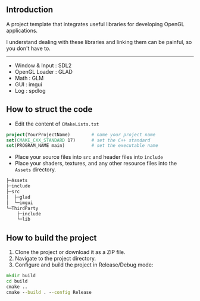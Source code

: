## Introduction
A project template that integrates useful libraries for developing OpenGL applications.

I understand dealing with these libraries and linking them can be painful, so you don't have to.

---
- Window & Input : SDL2
- OpenGL Loader : GLAD
- Math : GLM
- GUI : imgui
- Log : spdlog


## How to struct the code
- Edit the content of `CMakeLists.txt`
```cmake
project(YourProjectName)        # name your project name
set(CMAKE_CXX_STANDARD 17)      # set the C++ standard
set(PROGRAM_NAME main)          # set the executable name
```
- Place your source files into `src` and header files into `include`
- Place your shaders, textures, and any other resource files into the `Assets` directory.

```bat
├─Assets
├─include
├─src
│  ├─glad
│  └─imgui
└─ThirdParty
    ├─include
    └─lib
```

## How to build the project

1. Clone the project or download it as a ZIP file.
2. Navigate to the project directory.
3. Configure and build the project in Release/Debug mode:
```bat
mkdir build
cd build
cmake ..
cmake --build . --config Release  
```


